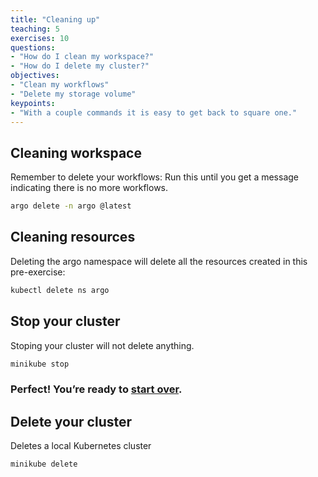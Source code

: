 ```yaml
---
title: "Cleaning up"
teaching: 5
exercises: 10
questions:
- "How do I clean my workspace?"
- "How do I delete my cluster?"
objectives:
- "Clean my workflows"
- "Delete my storage volume"
keypoints:
- "With a couple commands it is easy to get back to square one."
---
```



## Cleaning workspace

Remember to delete your workflows:
Run this until you get a message indicating there is no more workflows.

```bash
argo delete -n argo @latest
```

## Cleaning resources

Deleting the argo namespace will delete all the resources created in this pre-exercise:

```bash
kubectl delete ns argo
```

## Stop your cluster

Stoping your cluster will not delete anything.
```bash
minikube stop
```
### Perfect! You’re ready to [start over](https://cms-opendata-workshop.github.io/workshop2023-lesson-introcloud/03-basics-kubectl/index.html).

## Delete your cluster

Deletes a local Kubernetes cluster
```bash
minikube delete
```
